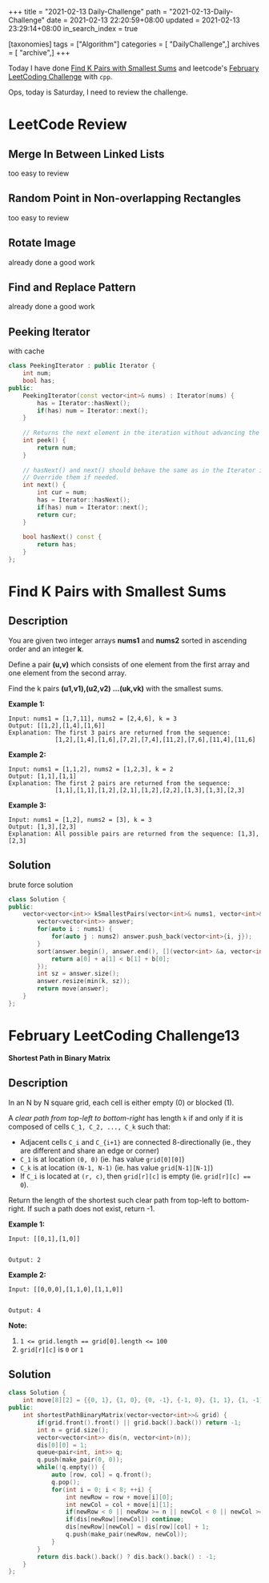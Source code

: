 +++
title = "2021-02-13 Daily-Challenge"
path = "2021-02-13-Daily-Challenge"
date = 2021-02-13 22:20:59+08:00
updated = 2021-02-13 23:29:14+08:00
in_search_index = true

[taxonomies]
tags = ["Algorithm"]
categories = [ "DailyChallenge",]
archives = [ "archive",]
+++

Today I have done [Find K Pairs with Smallest Sums](https://leetcode.com/problems/find-k-pairs-with-smallest-sums/) and leetcode's [February LeetCoding Challenge](https://leetcode.com/explore/challenge/card/february-leetcoding-challenge-2021/585/week-2-february-8th-february-14th/3638/) with `cpp`.

Ops, today is Saturday, I need to review the challenge.

<!-- more -->

# LeetCode Review

## Merge In Between Linked Lists

too easy to review

## Random Point in Non-overlapping Rectangles

too easy to review

## Rotate Image

already done a good work

## Find and Replace Pattern

already done a good work

## Peeking Iterator

with cache

``` cpp
class PeekingIterator : public Iterator {
    int num;
    bool has;
public:
	PeekingIterator(const vector<int>& nums) : Iterator(nums) {
        has = Iterator::hasNext();
        if(has) num = Iterator::next();
    }
	
    // Returns the next element in the iteration without advancing the iterator.
	int peek() {
        return num;
	}
	
	// hasNext() and next() should behave the same as in the Iterator interface.
	// Override them if needed.
	int next() {
        int cur = num;
        has = Iterator::hasNext();
        if(has) num = Iterator::next();
        return cur;
	}
	
    bool hasNext() const {
        return has;
    }
};
```

# Find K Pairs with Smallest Sums

## Description

You are given two integer arrays **nums1** and **nums2** sorted in ascending order and an integer **k**.

Define a pair **(u,v)** which consists of one element from the first array and one element from the second array.

Find the k pairs **(u1,v1),(u2,v2) ...(uk,vk)** with the smallest sums.

**Example 1:**

```
Input: nums1 = [1,7,11], nums2 = [2,4,6], k = 3
Output: [[1,2],[1,4],[1,6]] 
Explanation: The first 3 pairs are returned from the sequence: 
             [1,2],[1,4],[1,6],[7,2],[7,4],[11,2],[7,6],[11,4],[11,6]
```

**Example 2:**

```
Input: nums1 = [1,1,2], nums2 = [1,2,3], k = 2
Output: [1,1],[1,1]
Explanation: The first 2 pairs are returned from the sequence: 
             [1,1],[1,1],[1,2],[2,1],[1,2],[2,2],[1,3],[1,3],[2,3]
```

**Example 3:**

```
Input: nums1 = [1,2], nums2 = [3], k = 3
Output: [1,3],[2,3]
Explanation: All possible pairs are returned from the sequence: [1,3],[2,3]
```

## Solution

brute force solution

``` cpp
class Solution {
public:
    vector<vector<int>> kSmallestPairs(vector<int>& nums1, vector<int>& nums2, int k) {
        vector<vector<int>> answer;
        for(auto i : nums1) {
            for(auto j : nums2) answer.push_back(vector<int>{i, j});
        }
        sort(answer.begin(), answer.end(), [](vector<int> &a, vector<int> &b) {
            return a[0] + a[1] < b[1] + b[0];
        });
        int sz = answer.size();
        answer.resize(min(k, sz));
        return move(answer);
    }
};
```

# February LeetCoding Challenge13

**Shortest Path in Binary Matrix**

## Description

In an N by N square grid, each cell is either empty (0) or blocked (1).

A *clear path from top-left to bottom-right* has length `k` if and only if it is composed of cells `C_1, C_2, ..., C_k` such that:

- Adjacent cells `C_i` and `C_{i+1}` are connected 8-directionally (ie., they are different and share an edge or corner)
- `C_1` is at location `(0, 0)` (ie. has value `grid[0][0]`)
- `C_k` is at location `(N-1, N-1)` (ie. has value `grid[N-1][N-1]`)
- If `C_i` is located at `(r, c)`, then `grid[r][c]` is empty (ie. `grid[r][c] == 0`).

Return the length of the shortest such clear path from top-left to bottom-right. If such a path does not exist, return -1.

 

**Example 1:**

```
Input: [[0,1],[1,0]]


Output: 2
```

**Example 2:**

```
Input: [[0,0,0],[1,1,0],[1,1,0]]


Output: 4
```

 

**Note:**

1. `1 <= grid.length == grid[0].length <= 100`
2. `grid[r][c]` is `0` or `1`

## Solution

``` cpp
class Solution {
    int move[8][2] = {{0, 1}, {1, 0}, {0, -1}, {-1, 0}, {1, 1}, {1, -1}, {-1, 1}, {-1, -1}};
public:
    int shortestPathBinaryMatrix(vector<vector<int>>& grid) {
        if(grid.front().front() || grid.back().back()) return -1;
        int n = grid.size();
        vector<vector<int>> dis(n, vector<int>(n));
        dis[0][0] = 1;
        queue<pair<int, int>> q;
        q.push(make_pair(0, 0));
        while(!q.empty()) {
            auto [row, col] = q.front();
            q.pop();
            for(int i = 0; i < 8; ++i) {
                int newRow = row + move[i][0];
                int newCol = col + move[i][1];
                if(newRow < 0 || newRow >= n || newCol < 0 || newCol >= n || grid[newRow][newCol]) continue;
                if(dis[newRow][newCol]) continue;
                dis[newRow][newCol] = dis[row][col] + 1;
                q.push(make_pair(newRow, newCol));
            }
        }
        return dis.back().back() ? dis.back().back() : -1;
    }
};
```
